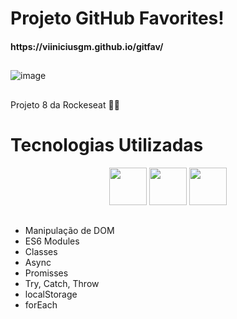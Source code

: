<h1> Projeto GitHub Favorites! 
  <h4>https://viiniciusgm.github.io/gitfav/
  
##

![image](https://user-images.githubusercontent.com/92201792/181370281-a155228e-c026-4073-97c3-13ee5cec78a3.png)
##

Projeto 8 da Rockeseat 💜🚀

##
<h1>
  Tecnologias Utilizadas
</h1>

<div align="center">
    <img height="60em" widght="60em" src="https://img.shields.io/badge/HTML5-E34F26?style=for-the-badge&logo=html5&logoColor=white">
    <img height="60em" widght="60em" src="https://img.shields.io/badge/JavaScript-F7DF1E?style=for-the-badge&logo=javascript&logoColor=black">
    <img height="60em" widght="60em" src="https://img.shields.io/badge/CSS3-1572B6?style=for-the-badge&logo=css3&logoColor=white">
    
</div>

##
<ul>
  <li>Manipulação de DOM
  <li>ES6 Modules
  <li>Classes
  <li>Async
  <li>Promisses
  <li>Try, Catch, Throw
  <li>localStorage  
  <li>forEach
<ul>
